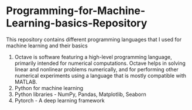 # Programming-for-Machine-Learning-basics-Repository
This repository contains different programming languages that I used for machine learning and their basics
1. Octave is software featuring a high-level programming language, primarily intended for numerical computations. Octave helps in solving linear and nonlinear problems numerically, and for performing other numerical experiments using a language that is mostly compatible with MATLAB.
2. Python for machine learning
3. Python libraries - NumPy, Pandas, Matplotlib, Seaborn
4. Pytorch - A deep learning framework
